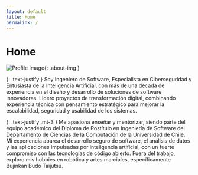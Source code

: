 ```yaml
---
layout: default
title: Home
permalink: /
---
```


# Home

![Profile Image](https://avatars.githubusercontent.com/u/7169909?v=4){: .about-img }

{: .text-justify }
Soy Ingeniero de Software, Especialista en Ciberseguridad y Entusiasta de la Inteligencia Artificial, con más de una década de experiencia en el diseño y desarrollo de soluciones de software innovadoras. Lidero proyectos de transformación digital, combinando experiencia técnica con pensamiento estratégico para mejorar la escalabilidad, seguridad y usabilidad de los sistemas.

{: .text-justify .mt-3 }
Me apasiona enseñar y mentorizar, siendo parte del equipo académico del Diploma de Postítulo en Ingeniería de Software del Departamento de Ciencias de la Computación de la Universidad de Chile. Mi experiencia abarca el desarrollo seguro de software, el análisis de datos y las aplicaciones impulsadas por inteligencia artificial, con un fuerte compromiso con las tecnologías de código abierto. Fuera del trabajo, exploro mis hobbies en robótica y artes marciales, específicamente Bujinkan Budo Taijutsu.
